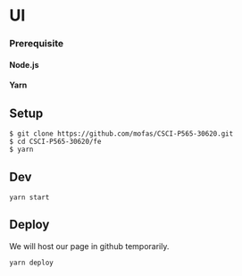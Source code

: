 # UI

### Prerequisite

#### Node.js
#### Yarn

## Setup

```
$ git clone https://github.com/mofas/CSCI-P565-30620.git
$ cd CSCI-P565-30620/fe
$ yarn
```

## Dev

```
yarn start
```

## Deploy

We will host our page in github temporarily.

```
yarn deploy
```